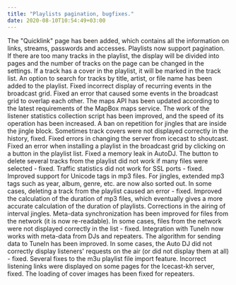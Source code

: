 ```yaml
---
title: "Playlists pagination, bugfixes."
date: 2020-08-10T10:54:49+03:00
---
```


The "Quicklink" page has been added, which contains all the information on links, streams, passwords and accesses. Playlists now support pagination. If there are too many tracks in the playlist, the display will be divided into pages and the number of tracks on the page can be changed in the settings. If a track has a cover in the playlist, it will be marked in the track list. An option to search for tracks by title, artist, or file name has been added to the playlist. Fixed incorrect display of recurring events in the broadcast grid. Fixed an error that caused some events in the broadcast grid to overlap each other. The maps API has been updated according to the latest requirements of the MapBox maps service. The work of the listener statistics collection script has been improved, and the speed of its operation has been increased. A ban on repetition for jingles that are inside the jingle block. Sometimes track covers were not displayed correctly in the history, fixed. Fixed errors in changing the server from icecast to shoutcast. Fixed an error when installing a playlist in the broadcast grid by clicking on a button in the playlist list. Fixed a memory leak in AutoDJ. The button to delete several tracks from the playlist did not work if many files were selected - fixed. Traffic statistics did not work for SSL ports - fixed. Improved support for Unicode tags in mp3 files. For jingles, extended mp3 tags such as year, album, genre, etc. are now also sorted out. In some cases, deleting a track from the playlist caused an error - fixed. Improved the calculation of the duration of mp3 files, which eventually gives a more accurate calculation of the duration of playlists. Corrections in the airing of interval jingles. Meta-data synchronization has been improved for files from the network (it is now re-readable). In some cases, files from the network were not displayed correctly in the list - fixed. Integration with TuneIn now works with meta-data from DJs and repeaters. The algorithm for sending data to TuneIn has been improved. In some cases, the Auto DJ did not correctly display listeners' requests on the air (or did not display them at all) - fixed. Several fixes to the m3u playlist file import feature. Incorrect listening links were displayed on some pages for the Icecast-kh server, fixed. The loading of cover images has been fixed for repeaters.


